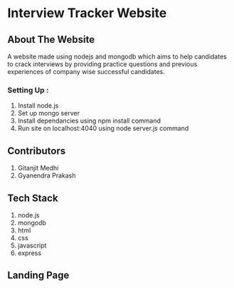 # Interview Tracker Website 

## About The Website

A website made using nodejs and mongodb which aims to help candidates to crack interviews by providing practice questions and previous experiences of company wise successful candidates.

### Setting Up :
1. Install node.js
2. Set up mongo server
3. Install dependancies using npm install command
4. Run site on localhost:4040 using node server.js command

## Contributors

1. Gitanjit Medhi
2. Gyanendra Prakash

## Tech Stack
1. node.js
2. mongodb
3. html 
4. css
5. javascript
5. express

## Landing Page


